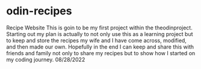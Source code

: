 # odin-recipes
Recipe Website
This is goin to be my first project within the theodinproject. 
Starting out my plan is actually to not only use this as a learning project but to keep
and store the recipes my wife and I have come across, modified, and then made our own. 
Hopefully in the end I can keep and share this with friends and family not only to share 
my recipes but to show how I started on my coding journey. 08/28/2022

